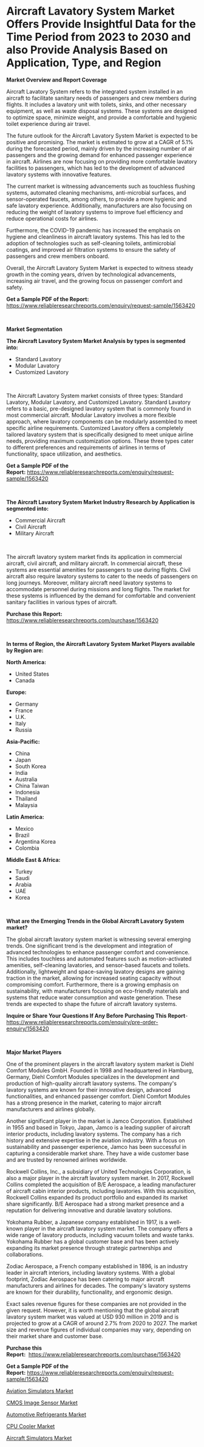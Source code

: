 <p><h1>Aircraft Lavatory System Market Offers Provide Insightful Data for the Time Period from 2023 to 2030 and also Provide Analysis Based on Application, Type, and Region</h1></p><p><strong>Market Overview and Report Coverage</strong></p>
<p><p>Aircraft Lavatory System refers to the integrated system installed in an aircraft to facilitate sanitary needs of passengers and crew members during flights. It includes a lavatory unit with toilets, sinks, and other necessary equipment, as well as waste disposal systems. These systems are designed to optimize space, minimize weight, and provide a comfortable and hygienic toilet experience during air travel.</p><p>The future outlook for the Aircraft Lavatory System Market is expected to be positive and promising. The market is estimated to grow at a CAGR of 5.1% during the forecasted period, mainly driven by the increasing number of air passengers and the growing demand for enhanced passenger experience in aircraft. Airlines are now focusing on providing more comfortable lavatory facilities to passengers, which has led to the development of advanced lavatory systems with innovative features.</p><p>The current market is witnessing advancements such as touchless flushing systems, automated cleaning mechanisms, anti-microbial surfaces, and sensor-operated faucets, among others, to provide a more hygienic and safe lavatory experience. Additionally, manufacturers are also focusing on reducing the weight of lavatory systems to improve fuel efficiency and reduce operational costs for airlines.</p><p>Furthermore, the COVID-19 pandemic has increased the emphasis on hygiene and cleanliness in aircraft lavatory systems. This has led to the adoption of technologies such as self-cleaning toilets, antimicrobial coatings, and improved air filtration systems to ensure the safety of passengers and crew members onboard.</p><p>Overall, the Aircraft Lavatory System Market is expected to witness steady growth in the coming years, driven by technological advancements, increasing air travel, and the growing focus on passenger comfort and safety.</p></p>
<p><strong>Get a Sample PDF of the Report:</strong> <a href="https://www.reliableresearchreports.com/enquiry/request-sample/1563420">https://www.reliableresearchreports.com/enquiry/request-sample/1563420</a></p>
<p>&nbsp;</p>
<p><strong>Market Segmentation</strong></p>
<p><strong>The Aircraft Lavatory System Market Analysis by types is segmented into:</strong></p>
<p><ul><li>Standard Lavatory</li><li>Modular Lavatory</li><li>Customized Lavatory</li></ul></p>
<p>&nbsp;</p>
<p><p>The Aircraft Lavatory System market consists of three types: Standard Lavatory, Modular Lavatory, and Customized Lavatory. Standard Lavatory refers to a basic, pre-designed lavatory system that is commonly found in most commercial aircraft. Modular Lavatory involves a more flexible approach, where lavatory components can be modularly assembled to meet specific airline requirements. Customized Lavatory offers a completely tailored lavatory system that is specifically designed to meet unique airline needs, providing maximum customization options. These three types cater to different preferences and requirements of airlines in terms of functionality, space utilization, and aesthetics.</p></p>
<p><strong>Get a Sample PDF of the Report:</strong>&nbsp;<a href="https://www.reliableresearchreports.com/enquiry/request-sample/1563420">https://www.reliableresearchreports.com/enquiry/request-sample/1563420</a></p>
<p>&nbsp;</p>
<p><strong>The Aircraft Lavatory System Market Industry Research by Application is segmented into:</strong></p>
<p><ul><li>Commercial Aircraft</li><li>Civil Aircraft</li><li>Military Aircraft</li></ul></p>
<p>&nbsp;</p>
<p><p>The aircraft lavatory system market finds its application in commercial aircraft, civil aircraft, and military aircraft. In commercial aircraft, these systems are essential amenities for passengers to use during flights. Civil aircraft also require lavatory systems to cater to the needs of passengers on long journeys. Moreover, military aircraft need lavatory systems to accommodate personnel during missions and long flights. The market for these systems is influenced by the demand for comfortable and convenient sanitary facilities in various types of aircraft.</p></p>
<p><strong>Purchase this Report:</strong>&nbsp; <a href="https://www.reliableresearchreports.com/purchase/1563420">https://www.reliableresearchreports.com/purchase/1563420</a></p>
<p>&nbsp;</p>
<p><strong>In terms of Region, the Aircraft Lavatory System Market Players available by Region are:</strong></p>
<p>
    <p> <strong> North America: </strong>
        <ul>
            <li>United States</li>
            <li>Canada</li>
        </ul>
        </p> 
    <p> <strong> Europe: </strong>
        <ul>
            <li>Germany</li>
            <li>France</li>
            <li>U.K.</li>
            <li>Italy</li>
            <li>Russia</li>
        </ul>
        </p> 
    <p> <strong> Asia-Pacific: </strong>
        <ul>
            <li>China</li>
            <li>Japan</li>
            <li>South Korea</li>
            <li>India</li>
            <li>Australia</li>
            <li>China Taiwan</li>
            <li>Indonesia</li>
            <li>Thailand</li>
            <li>Malaysia</li>
        </ul>
        </p> 
    <p> <strong> Latin America: </strong>
        <ul>
            <li>Mexico</li>
            <li>Brazil</li>
            <li>Argentina Korea</li>
            <li>Colombia</li>
        </ul>
        </p> 
    <p> <strong> Middle East & Africa: </strong>
        <ul>
            <li>Turkey</li>
            <li>Saudi</li>
            <li>Arabia</li>
            <li>UAE</li>
            <li>Korea</li>
        </ul>
    </p>
    </p>
<p>&nbsp;</p>
<p><strong>What are the Emerging Trends in the Global Aircraft Lavatory System market?</strong></p>
<p><p>The global aircraft lavatory system market is witnessing several emerging trends. One significant trend is the development and integration of advanced technologies to enhance passenger comfort and convenience. This includes touchless and automated features such as motion-activated amenities, self-cleaning lavatories, and sensor-based faucets and toilets. Additionally, lightweight and space-saving lavatory designs are gaining traction in the market, allowing for increased seating capacity without compromising comfort. Furthermore, there is a growing emphasis on sustainability, with manufacturers focusing on eco-friendly materials and systems that reduce water consumption and waste generation. These trends are expected to shape the future of aircraft lavatory systems.</p></p>
<p><strong>Inquire or Share Your Questions If Any Before Purchasing This Report</strong>- <a href="https://www.reliableresearchreports.com/enquiry/pre-order-enquiry/1563420">https://www.reliableresearchreports.com/enquiry/pre-order-enquiry/1563420</a></p>
<p>&nbsp;</p>
<p><strong>Major Market Players</strong></p>
<p><p>One of the prominent players in the aircraft lavatory system market is Diehl Comfort Modules GmbH. Founded in 1998 and headquartered in Hamburg, Germany, Diehl Comfort Modules specializes in the development and production of high-quality aircraft lavatory systems. The company's lavatory systems are known for their innovative design, advanced functionalities, and enhanced passenger comfort. Diehl Comfort Modules has a strong presence in the market, catering to major aircraft manufacturers and airlines globally.</p><p>Another significant player in the market is Jamco Corporation. Established in 1955 and based in Tokyo, Japan, Jamco is a leading supplier of aircraft interior products, including lavatory systems. The company has a rich history and extensive expertise in the aviation industry. With a focus on sustainability and passenger experience, Jamco has been successful in capturing a considerable market share. They have a wide customer base and are trusted by renowned airlines worldwide.</p><p>Rockwell Collins, Inc., a subsidiary of United Technologies Corporation, is also a major player in the aircraft lavatory system market. In 2017, Rockwell Collins completed the acquisition of B/E Aerospace, a leading manufacturer of aircraft cabin interior products, including lavatories. With this acquisition, Rockwell Collins expanded its product portfolio and expanded its market share significantly. B/E Aerospace had a strong market presence and a reputation for delivering innovative and durable lavatory solutions.</p><p>Yokohama Rubber, a Japanese company established in 1917, is a well-known player in the aircraft lavatory system market. The company offers a wide range of lavatory products, including vacuum toilets and waste tanks. Yokohama Rubber has a global customer base and has been actively expanding its market presence through strategic partnerships and collaborations.</p><p>Zodiac Aerospace, a French company established in 1896, is an industry leader in aircraft interiors, including lavatory systems. With a global footprint, Zodiac Aerospace has been catering to major aircraft manufacturers and airlines for decades. The company's lavatory systems are known for their durability, functionality, and ergonomic design.</p><p>Exact sales revenue figures for these companies are not provided in the given request. However, it is worth mentioning that the global aircraft lavatory system market was valued at USD 930 million in 2019 and is projected to grow at a CAGR of around 2.7% from 2020 to 2027. The market size and revenue figures of individual companies may vary, depending on their market share and customer base.</p></p>
<p><strong>Purchase this Report:</strong>&nbsp;&nbsp;<a href="https://www.reliableresearchreports.com/purchase/1563420">https://www.reliableresearchreports.com/purchase/1563420</a></p>
<p></p>
<p><strong>Get a Sample PDF of the Report:</strong>&nbsp;<a href="https://www.reliableresearchreports.com/enquiry/request-sample/1563420">https://www.reliableresearchreports.com/enquiry/request-sample/1563420</a></p>
<p><p><a href="https://www.linkedin.com/pulse/aviation-simulators-market-size-growth-forecast-from-2023-6kuqe/">Aviation Simulators Market</a></p><p><a href="https://medium.com/@dellkoepp/cmos-image-sensor-market-analysis-its-cagr-market-segmentation-and-global-industry-overview-e7f131338b5e">CMOS Image Sensor Market</a></p><p><a href="https://github.com/ruslanpoljakovrd177/Market-Research-Report-List-1/blob/main/automotive-refrigerants-market.md">Automotive Refrigerants Market</a></p><p><a href="https://medium.com/@nicholasstewart02/cpu-cooler-market-size-reveals-the-best-marketing-channels-in-global-industry-bd68eba87baf">CPU Cooler Market</a></p><p><a href="https://www.linkedin.com/pulse/aircraft-simulators-market-size-share-amp-trends-analysis-1jnce/">Aircraft Simulators Market</a></p></p>